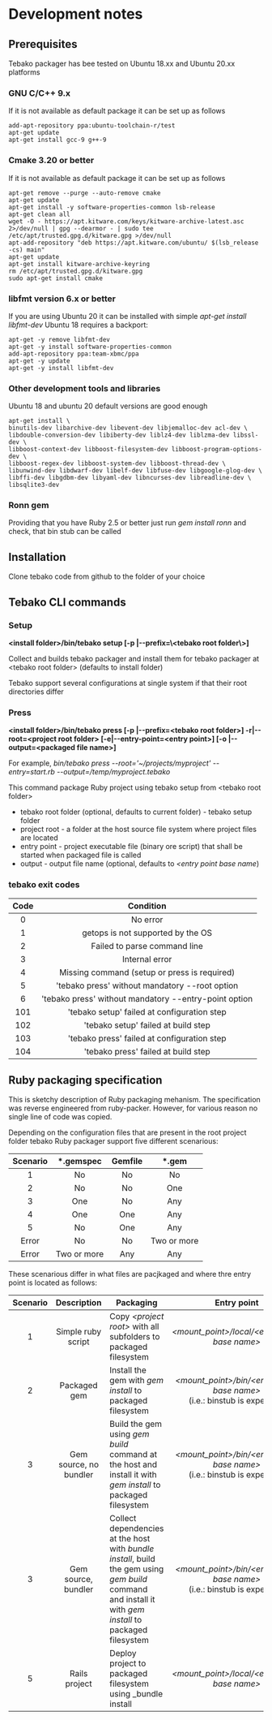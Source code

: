 # Development notes #

## Prerequisites ##

Tebako packager has bee tested on Ubuntu 18.xx and Ubuntu 20.xx platforms

### GNU C/C++ 9.x ###
If it is not available as default package it can be set up as follows
```
add-apt-repository ppa:ubuntu-toolchain-r/test
apt-get update
apt-get install gcc-9 g++-9
```
### Cmake 3.20 or better ###
If it is not available as default package it can be set up as follows
```
apt-get remove --purge --auto-remove cmake
apt-get update
apt-get install -y software-properties-common lsb-release
apt-get clean all
wget -O - https://apt.kitware.com/keys/kitware-archive-latest.asc 2>/dev/null | gpg --dearmor - | sudo tee /etc/apt/trusted.gpg.d/kitware.gpg >/dev/null
apt-add-repository "deb https://apt.kitware.com/ubuntu/ $(lsb_release -cs) main"
apt-get update
apt-get install kitware-archive-keyring
rm /etc/apt/trusted.gpg.d/kitware.gpg
sudo apt-get install cmake
```
### libfmt version 6.x or better ###
If you are using Ubuntu 20 it can be installed with simple _apt-get install libfmt-dev_
Ubuntu 18 requires a backport:

```
apt-get -y remove libfmt-dev
apt-get -y install software-properties-common
add-apt-repository ppa:team-xbmc/ppa
apt-get -y update
apt-get -y install libfmt-dev
```
### Other development tools and libraries ###
Ubuntu 18 and ubuntu 20 default versions are good enough
```
apt-get install \
binutils-dev libarchive-dev libevent-dev libjemalloc-dev acl-dev \
libdouble-conversion-dev libiberty-dev liblz4-dev liblzma-dev libssl-dev \
libboost-context-dev libboost-filesystem-dev libboost-program-options-dev \
libboost-regex-dev libboost-system-dev libboost-thread-dev \
libunwind-dev libdwarf-dev libelf-dev libfuse-dev libgoogle-glog-dev \
libffi-dev libgdbm-dev libyaml-dev libncurses-dev libreadline-dev \
libsqlite3-dev
```
### Ronn gem ###
Providing that you have Ruby 2.5 or better just run _gem install ronn_ and check, that bin stub can be called

## Installation ##
Clone tebako code from github to the folder of your choice

## Tebako CLI commands ##

### Setup ###
**\<install folder\>/bin/tebako setup [-p |--prefix=\\<tebako root folder\\>]**

Collect and builds tebako packager and install them for tebako packager at \<tebako root folder\> (defaults to install folder)

Tebako support several configurations at single system if that their root directories differ

### Press ###
**\<install folder\>/bin/tebako press [-p |--prefix=\<tebako root folder\>] -r|--root=\<project root folder\>  [-e|--entry-point=\<entry point\>]  [-o |--output=\<packaged file name\>]** 

For example,  _bin/tebako press --root='~/projects/myproject' --entry=start.rb --output=/temp/myproject.tebako_ 

This command package Ruby project using tebako setup from \<tebako root folder\> 

- tebako root folder (optional, defaults to current folder)  - tebako setup folder 
- project root - a folder at the host source file system where project files are located
- entry point  - project executable file (binary ore script) that shall be started when packaged file is called
- output - output file name (optional, defaults to _<current folder>\<entry point base name_)


### tebako exit codes ###

| Code |              Condition           |
|:----:|:--------------------------------:|
| 0    | No error                         |
| 1    | getops is not supported by the OS |
| 2    | Failed to parse command line     |
| 3    | Internal error                   |
| 4    | Missing command (setup or press is required)   |
| 5    | 'tebako press' without mandatory --root option |
| 6    | 'tebako press' without mandatory --entry-point option |
| 101  | 'tebako setup' failed at configuration step           |
| 102  | 'tebako setup' failed at build step                   |
| 103  | 'tebako press' failed at configuration step           |
| 104  | 'tebako press' failed at build step                   |
 

## Ruby packaging specification ##

This is sketchy description of Ruby packaging mehanism. The specification was reverse engineered from ruby-packer.
However, for various reason no single line of code was copied.
 
Depending on the configuration files that are present in the root project folder tebako Ruby packager support five different scenarious:

| Scenario |\*.gemspec | Gemfile  | \*.gem    |
|:--------:|:---------:|:--------:|:---------:|
| 1        |     No    |   No     |   No      |
| 2        |     No    |   No     |   One     |
| 3        |    One    |   No     |   Any     |
| 4        |    One    |   One    |   Any     |
| 5        |     No    |   One    |   Any     |
| Error    |     No    |   No     |Two or more|
| Error    |Two or more|   Any    |   Any     |

These scenarious differ in what files are pacjkaged and where thre entry point is located as follows:

| Scenario |     Description     |      Packaging    |     Entry point     |
|:--------:|:-------------------:|-------------------|:-------------------:|
| 1 | Simple ruby script |  Copy _\<project root\>_ with all subfolders to packaged filesystem | _\<mount_point\>/local/\<entry_point base name\>_ |
| 2 | Packaged gem  |  Install the gem with _gem install_ to packaged filesystem    | _\<mount_point\>/bin/\<entry_point base name\>_<br>(i.e.: binstub is expected) |
| 3 | Gem source, no bundler |  Build the gem using _gem build_ command at the host and install it with _gem install_ to packaged filesystem |_\<mount_point\>/bin/\<entry_point base name\>_<br>(i.e.: binstub is expected) |
| 3 | Gem source, bundler |  Collect dependencies at the host with _bundle install_, build the gem using _gem build_ command and install it with _gem install_ to packaged filesystem |_\<mount_point\>/bin/\<entry_point base name\>_<br>(i.e.: binstub is expected) |
| 5 | Rails project  | Deploy project to packaged filesystem using _bundle install |_\<mount_point\>/local/\<entry_point base name\>_|
